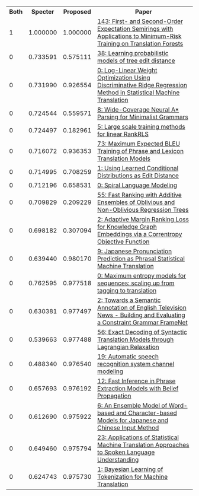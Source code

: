 <html><table><tr>
<th>Both</th>
<th>Specter</th>
<th>Proposed</th>
<th>Paper</th>
</tr>
<tr>
<td>1</td>
<td>1.000000</td>
<td>1.000000</td>
<td><a href="https://www.semanticscholar.org/paper/394c6c50445ab4ccd1c79fbc2db8f35994ef9f15">143: First- and Second-Order Expectation Semirings with Applications to Minimum-Risk Training on Translation Forests</a></td>
</tr>
<tr>
<td>0</td>
<td>0.733591</td>
<td>0.575111</td>
<td><a href="https://www.semanticscholar.org/paper/4eec01466021e92ec527213df133c7c649ee480d">38: Learning probabilistic models of tree edit distance</a></td>
</tr>
<tr>
<td>0</td>
<td>0.731990</td>
<td>0.926554</td>
<td><a href="https://www.semanticscholar.org/paper/93b20de27439a87e0d1731b5f664c72dff279489">0: Log-Linear Weight Optimization Using Discriminative Ridge Regression Method in Statistical Machine Translation</a></td>
</tr>
<tr>
<td>0</td>
<td>0.724544</td>
<td>0.559571</td>
<td><a href="https://www.semanticscholar.org/paper/c20bf952d4e772760bafe435feee1114fc0671a6">8: Wide-Coverage Neural A* Parsing for Minimalist Grammars</a></td>
</tr>
<tr>
<td>0</td>
<td>0.724497</td>
<td>0.182961</td>
<td><a href="https://www.semanticscholar.org/paper/f378ea551849977e1f63fb2ec74008934d9e79cf">5: Large scale training methods for linear RankRLS</a></td>
</tr>
<tr>
<td>0</td>
<td>0.716072</td>
<td>0.936353</td>
<td><a href="https://www.semanticscholar.org/paper/25a4fb7025453ce73feef36eeaa45dbd0eb215e5">73: Maximum Expected BLEU Training of Phrase and Lexicon Translation Models</a></td>
</tr>
<tr>
<td>0</td>
<td>0.714995</td>
<td>0.708259</td>
<td><a href="https://www.semanticscholar.org/paper/d5c8f5106ca8eda02cb8bcd9b9d1c9576755df68">1: Using Learned Conditional Distributions as Edit Distance</a></td>
</tr>
<tr>
<td>0</td>
<td>0.712196</td>
<td>0.658531</td>
<td><a href="https://www.semanticscholar.org/paper/73e63b91c13978aa78b8a0c835a935aff4f2b5f4">0: Spiral Language Modeling</a></td>
</tr>
<tr>
<td>0</td>
<td>0.709829</td>
<td>0.209229</td>
<td><a href="https://www.semanticscholar.org/paper/1fcd20daf49f4d5ef0265690693986461a09cc04">55: Fast Ranking with Additive Ensembles of Oblivious and Non-Oblivious Regression Trees</a></td>
</tr>
<tr>
<td>0</td>
<td>0.698182</td>
<td>0.307094</td>
<td><a href="https://www.semanticscholar.org/paper/fba434b4f3175971366597f4212d3667900cb12f">2: Adaptive Margin Ranking Loss for Knowledge Graph Embeddings via a Correntropy Objective Function</a></td>
</tr>
<tr>
<td>0</td>
<td>0.639440</td>
<td>0.980170</td>
<td><a href="https://www.semanticscholar.org/paper/d375e6941e1585c9a14e1cf4aebcf5414304212a">9: Japanese Pronunciation Prediction as Phrasal Statistical Machine Translation</a></td>
</tr>
<tr>
<td>0</td>
<td>0.762595</td>
<td>0.977518</td>
<td><a href="https://www.semanticscholar.org/paper/402b7e67b53a148eaa8d100ff27ca33eb2fac55a">0: Maximum entropy models for sequences: scaling up from tagging to translation</a></td>
</tr>
<tr>
<td>0</td>
<td>0.630381</td>
<td>0.977497</td>
<td><a href="https://www.semanticscholar.org/paper/26a56987a8c505170b81fcf281e275bd466f9d11">2: Towards a Semantic Annotation of English Television News - Building and Evaluating a Constraint Grammar FrameNet</a></td>
</tr>
<tr>
<td>0</td>
<td>0.539663</td>
<td>0.977488</td>
<td><a href="https://www.semanticscholar.org/paper/7a81805ee807b872d64d4a08573e4ee7f45025b0">56: Exact Decoding of Syntactic Translation Models through Lagrangian Relaxation</a></td>
</tr>
<tr>
<td>0</td>
<td>0.488340</td>
<td>0.976540</td>
<td><a href="https://www.semanticscholar.org/paper/d25b25020aa12695a937f8d5f8af8a78d1b5eed6">19: Automatic speech recognition system channel modeling</a></td>
</tr>
<tr>
<td>0</td>
<td>0.657693</td>
<td>0.976192</td>
<td><a href="https://www.semanticscholar.org/paper/859a8ef8af8a43abb4c5708378fd5e562986f305">12: Fast Inference in Phrase Extraction Models with Belief Propagation</a></td>
</tr>
<tr>
<td>0</td>
<td>0.612690</td>
<td>0.975922</td>
<td><a href="https://www.semanticscholar.org/paper/e561f6056df09697ce4fdfcbb5c11e0c25962110">6: An Ensemble Model of Word-based and Character-based Models for Japanese and Chinese Input Method</a></td>
</tr>
<tr>
<td>0</td>
<td>0.649460</td>
<td>0.975794</td>
<td><a href="https://www.semanticscholar.org/paper/0a1885b0a16fbab2a8b9920090ef470e2f76dd3a">23: Applications of Statistical Machine Translation Approaches to Spoken Language Understanding</a></td>
</tr>
<tr>
<td>0</td>
<td>0.624743</td>
<td>0.975730</td>
<td><a href="https://www.semanticscholar.org/paper/801bb5f123623d3083435296c97b00cdd0e7e98b">1: Bayesian Learning of Tokenization for Machine Translation</a></td>
</tr>
</table></html>
